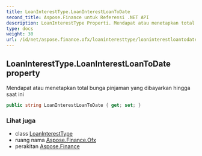 ```yaml
---
title: LoanInterestType.LoanInterestLoanToDate
second_title: Aspose.Finance untuk Referensi .NET API
description: LoanInterestType Properti. Mendapat atau menetapkan total bunga pinjaman yang dibayarkan hingga saat ini
type: docs
weight: 30
url: /id/net/aspose.finance.ofx/loaninteresttype/loaninterestloantodate/
---
```

## LoanInterestType.LoanInterestLoanToDate property

Mendapat atau menetapkan total bunga pinjaman yang dibayarkan hingga saat ini

```csharp
public string LoanInterestLoanToDate { get; set; }
```

### Lihat juga

* class [LoanInterestType](../)
* ruang nama [Aspose.Finance.Ofx](../../loaninteresttype/)
* perakitan [Aspose.Finance](../../../)


